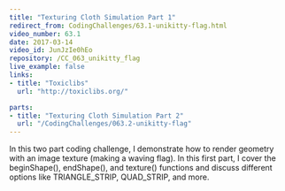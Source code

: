 ```yaml
---
title: "Texturing Cloth Simulation Part 1"
redirect_from: CodingChallenges/63.1-unikitty-flag.html
video_number: 63.1
date: 2017-03-14
video_id: JunJzIe0hEo
repository: /CC_063_unikitty_flag
live_example: false
links:
- title: "Toxiclibs"  
  url: "http://toxiclibs.org/"

parts:
- title: "Texturing Cloth Simulation Part 2"
  url: "/CodingChallenges/063.2-unikitty-flag" 
---
```


In this two part coding challenge, I demonstrate how to render geometry with an image texture (making a waving flag).  In this first part, I cover the beginShape(), endShape(), and texture() functions and discuss different options like TRIANGLE_STRIP, QUAD_STRIP, and more.

